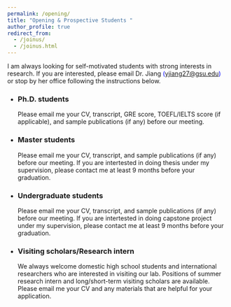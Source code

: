 ```yaml
---
permalink: /opening/
title: "Opening & Prospective Students "
author_profile: true
redirect_from: 
  - /joinus/
  - /joinus.html
---
```

     
I am always looking for self-motivated students with strong interests in research. If you are interested, please email Dr. Jiang <font color="blue">(yjiang27@gsu.edu)</font> or stop by her office following the instructions below. 

- ### Ph.D. students
  Please email me your CV, transcript, GRE score, TOEFL/IELTS score (if applicable), and sample publications (if any) before our meeting.
- ### Master students
  Please email me your CV, transcript, and sample publications (if any) before our meeting. If you are intertested in doing thesis under my supervision, please contact me at least 9 months before your graduation.
- ### Undergraduate students
  Please email me your CV, transcript, and sample publications (if any) before our meeting. If you are intertested in doing capstone project under my supervision, please contact me at least 9 months before your graduation.
- ### Visiting scholars/Research intern
  We always welcome domestic high school students and international researchers who are interested in visiting our lab. Positions of summer research intern and long/short-term visiting scholars are available. Please email me your CV and any materials that are helpful for your application.  
